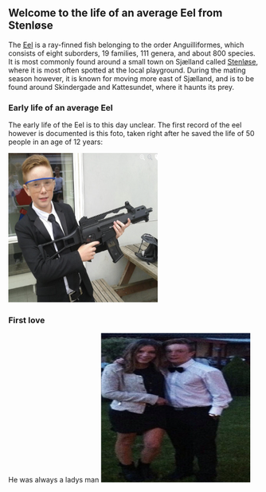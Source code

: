 ## Welcome to the life of an average Eel from Stenløse

The [Eel](https://en.wikipedia.org/wiki/Eel) is a ray-finned fish belonging to the order Anguilliformes, which consists of eight suborders, 19 families, 111 genera, and about 800 species. It is most commonly found around a small town on Sjælland called [Stenløse](https://da.wikipedia.org/wiki/Stenl%C3%B8se), where it is most often spotted at the local playground. During the mating season however, it is known for moving more east of Sjælland, and is to be found around Skindergade and Kattesundet, where it haunts its prey.





### Early life of an average Eel

The early life of the Eel is to this day unclear. The first record of the eel however is documented is this foto, taken right after he saved the life of 50 people in an age of 12 years:

<img src="eelbadboy.png" width="300" height="300">



### First love 
He was always a ladys man
<img src="eeldamer.png" width="300" height="300">

